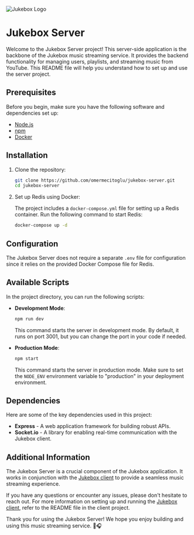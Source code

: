 ![Jukebox Logo](https://github.com/omermecitoglu/jukebox-client/blob/main/public/apple-icon-180x180.png)


# Jukebox Server

Welcome to the Jukebox Server project! This server-side application is the backbone of the Jukebox music streaming service. It provides the backend functionality for managing users, playlists, and streaming music from YouTube. This README file will help you understand how to set up and use the server project.

## Prerequisites

Before you begin, make sure you have the following software and dependencies set up:

- [Node.js](https://nodejs.org/)
- [npm](https://www.npmjs.com/)
- [Docker](https://www.docker.com/)

## Installation

1. Clone the repository:

   ```bash
   git clone https://github.com/omermecitoglu/jukebox-server.git
   cd jukebox-server
   ```

2. Set up Redis using Docker:

   The project includes a `docker-compose.yml` file for setting up a Redis container. Run the following command to start Redis:

   ```bash
   docker-compose up -d
   ```

## Configuration

The Jukebox Server does not require a separate `.env` file for configuration since it relies on the provided Docker Compose file for Redis.

## Available Scripts

In the project directory, you can run the following scripts:

- **Development Mode**:

  ```bash
  npm run dev
  ```

  This command starts the server in development mode. By default, it runs on port 3001, but you can change the port in your code if needed.

- **Production Mode**:

  ```bash
  npm start
  ```

  This command starts the server in production mode. Make sure to set the `NODE_ENV` environment variable to "production" in your deployment environment.

## Dependencies

Here are some of the key dependencies used in this project:

- **Express** - A web application framework for building robust APIs.
- **Socket.io** - A library for enabling real-time communication with the Jukebox client.

## Additional Information

The Jukebox Server is a crucial component of the Jukebox application. It works in conjunction with the [Jukebox client](https://github.com/omermecitoglu/jukebox-client/blob/main/README.md) to provide a seamless music streaming experience.

If you have any questions or encounter any issues, please don't hesitate to reach out. For more information on setting up and running the [Jukebox client](https://github.com/omermecitoglu/jukebox-client/blob/main/README.md), refer to the README file in the client project.

Thank you for using the Jukebox Server! We hope you enjoy building and using this music streaming service. 🎵🎧
